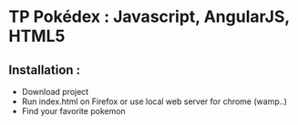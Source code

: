 # TP Pokédex : Javascript, AngularJS, HTML5
## Installation :
- Download project
- Run index.html on Firefox or use local web server for chrome (wamp..)
- Find your favorite pokemon
